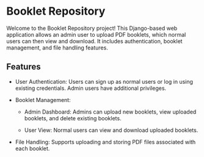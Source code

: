 # Booklet Repository

Welcome to the Booklet Repository project! This Django-based web application allows an admin user to upload PDF booklets, which normal users can then view and download. It includes authentication, booklet management, and file handling features.

## Features

* User Authentication: Users can sign up as normal users or log in using existing credentials. Admin users have additional privileges.

* Booklet Management:

  * Admin Dashboard: Admins can upload new booklets, view uploaded booklets, and delete existing booklets.
    
  * User View: Normal users can view and download uploaded booklets.

    
* File Handling: Supports uploading and storing PDF files associated with each booklet.
